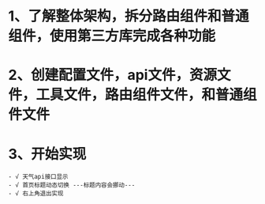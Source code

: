 # 1、了解整体架构，拆分路由组件和普通组件，使用第三方库完成各种功能

# 2、创建配置文件，api文件，资源文件，工具文件，路由组件文件，和普通组件文件
# 3、开始实现
    - √ 天气api接口显示
    - √ 首页标题动态切换 ---标题内容会挪动---
    - √ 右上角退出实现

